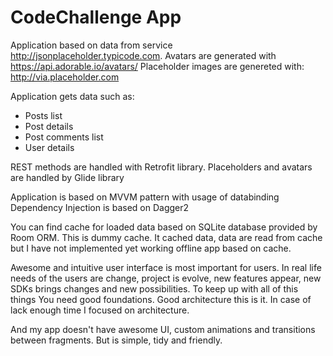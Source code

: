 CodeChallenge App
=============================


Application based on data from service http://jsonplaceholder.typicode.com.
Avatars are generated with https://api.adorable.io/avatars/
Placeholder images are genereted with: http://via.placeholder.com

Application gets data such as:
- Posts list
- Post details
- Post comments list
- User details

REST methods are handled with Retrofit library.
Placeholders and avatars are handled by Glide library

Application is based on MVVM pattern with usage of databinding
Dependency Injection is based on Dagger2

You can find cache for loaded data based on SQLite database provided by Room ORM. This is dummy cache. It cached data, data are read from cache but I have not implemented yet working offline app based on cache.

Awesome and intuitive user interface is most important for users.
In real life needs of the users are change, project is evolve, new features appear, new SDKs brings changes and new possibilities. 
To keep up with all of this things You need good foundations. Good architecture this is it. 
In case of lack enough time I focused on architecture. 
           
And my app doesn't have awesome UI, custom animations and transitions between fragments. But is simple, tidy and friendly. 
